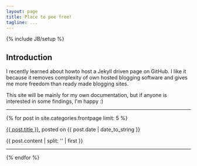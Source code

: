 ```yaml
---
layout: page
title: Place to pee free!
tagline: ...
---
```

{% include JB/setup %}

## Introduction
I recently learned about howto host a Jekyll driven page on GitHub. I like it because it removes complexity of own hosted blogging software and gives me more freedom than ready made blogging sites.

This site will be mainly for my own documentation, but if anyone is interested in some findings, I'm happy :)

---

{% for post in site.categories.frontpage  limit: 5  %}
  <p><a href='{{ post.url }}'>{{ post.title }}</a>, posted on {{ post.date | date_to_string }}</p>
   {{ post.content | split: '<!-- more -->' | first }}
   <hr/>
{% endfor %}
